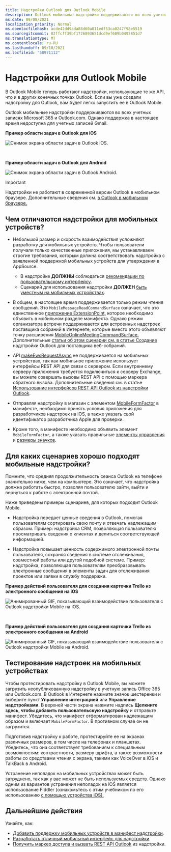 ```yaml
---
title: Надстройки Outlook для Outlook Mobile
description: Outlook мобильные надстройки поддерживаются во всех учетных записях Microsoft 365 и Outlook.com.
ms.date: 09/08/2021
localization_priority: Normal
ms.openlocfilehash: acde42dd9ada88d60a811edf53ca0247f98e5519
ms.sourcegitcommit: 02ffcff39bf1726893651dcd9ef609b0492851d7
ms.translationtype: MT
ms.contentlocale: ru-RU
ms.lasthandoff: 09/10/2021
ms.locfileid: "58971112"
---
```

# <a name="add-ins-for-outlook-mobile"></a>Надстройки для Outlook Mobile

В Outlook Mobile теперь работают надстройки, использующие те же API, что и в других конечных точках Outlook. Если вы уже создали надстройку для Outlook, вам будет легко запустить ее в Outlook Mobile.

Outlook мобильные надстройки поддерживаются во всех учетных записях Microsoft 365 и Outlook.com. Однако поддержка в настоящее время недоступна для учетных записей Gmail.

**Пример области задач в Outlook для iOS**

![Снимок экрана области задач в Outlook iOS.](../images/outlook-mobile-addin-taskpane.png)

<br/>

**Пример области задач в Outlook для Android**

![Снимок экрана области задач в Outlook Android.](../images/outlook-mobile-addin-taskpane-android.png)

> [!IMPORTANT]
> Надстройки не работают в современной версии Outlook в мобильном браузере. Дополнительные сведения см. [в Outlook в мобильном браузере.](https://techcommunity.microsoft.com/t5/outlook-blog/outlook-on-your-mobile-browser-is-being-upgraded/ba-p/1125816)

## <a name="whats-different-on-mobile"></a>Чем отличаются надстройки для мобильных устройств?

- Небольшой размер и скорость взаимодействия усложняют разработку для мобильных устройств. Чтобы пользователи получали только качественные приложения, мы устанавливаем строгие требования, которым должна соответствовать надстройка с заявленной поддержкой мобильных устройств для утверждения в AppSource.
  - В надстройке **ДОЛЖНЫ** соблюдаться [рекомендации по пользовательскому интерфейсу](outlook-addin-design.md).
  - Сценарий для использования надстройки **ДОЛЖЕН** [быть уместным на мобильных устройствах](#what-makes-a-good-scenario-for-mobile-add-ins).

- В общем, в настоящее время поддерживается только режим чтения сообщений. Это `MobileMessageReadCommandSurface` означает, что это единственное [приложение ExtensionPoint,](../reference/manifest/extensionpoint.md#mobilemessagereadcommandsurface) которое необходимо объявить в мобильном разделе манифеста. Однако режим организатора встречи поддерживается для встроенных надстроек поставщика собраний в Интернете, которые вместо этого объявляют точку расширения [MobileOnlineMeetingCommandSurface.](../reference/manifest/extensionpoint.md#mobileonlinemeetingcommandsurface) Дополнительные [статьи об этом сценарии см. в статье Создание](online-meeting.md) надстройки Outlook для поставщика веб-собраний.

- API [makeEwsRequestAsync](../reference/objectmodel/preview-requirement-set/office.context.mailbox.md#methods) не поддерживается на мобильных устройствах, так как мобильное приложение использует интерфейсы REST API для связи с сервером. Если внутреннему серверу приложения требуется подключиться к серверу Exchange, вы можете совершать вызовы REST API с помощью маркера обратного вызова. Дополнительные сведения см. в статье [Использование интерфейсов REST API Outlook из надстройки Outlook](use-rest-api.md).

- Отправляя надстройку в магазин с элементом [MobileFormFactor](../reference/manifest/mobileformfactor.md) в манифесте, необходимо принять условия приложения для разработчиков надстроек на iOS, а также указать свой идентификатор разработчика Apple для проверки.

- Кроме того, в манифесте необходимо объявить элемент `MobileFormFactor`, а также указать правильные [элементы управления](../reference/manifest/control.md) и [размеры значков](../reference/manifest/icon.md).

## <a name="what-makes-a-good-scenario-for-mobile-add-ins"></a>Для каких сценариев хорошо подходят мобильные надстройки?

Помните, что средняя продолжительность сеанса Outlook на телефоне значительно ниже, чем на компьютере. Это означает, что надстройка должна работать быстро, позволяя пользователю зайти, выйти и вернуться к работе с электронной почтой.

Ниже приведены примеры сценариев, для которых подходит Outlook Mobile.

- Надстройка передает ценные сведения в Outlook, помогая пользователям сортировать свою почту и отвечать надлежащим образом. Пример: надстройка CRM, позволяющая пользователю просматривать сведения о клиентах и делиться соответствующей информацией.

- Надстройка повышает ценность содержимого электронной почты пользователя, сохраняя сведения в системе отслеживания, совместной работы или другой подобной системе. Пример: надстройка, позволяющая пользователям преобразовывать электронные сообщения в элементы задач для отслеживания проектов или заявки в службу поддержки.

**Пример действий пользователя для создания карточки Trello из электронного сообщения на iOS**

![Анимированный GIF, показывающий взаимодействие пользователя с Outlook надстройки Mobile на iOS.](../images/outlook-mobile-addin-interaction.gif)

<br/>

**Пример действий пользователя для создания карточки Trello из электронного сообщения на Android**

![Анимированный GIF, показывающий взаимодействие пользователя с Outlook надстройки Mobile на Android.](../images/outlook-mobile-addin-interaction-android.gif)

## <a name="testing-your-add-ins-on-mobile"></a>Тестирование надстроек на мобильных устройствах

Чтобы протестировать надстройку в Outlook Mobile, вы можете загрузить неопубликованную надстройку в учетную запись Office 365 или Outlook.com. В Outlook в Интернете нажмите значок шестеренки и выберите пункт **Управление интеграцией** или **Управление надстройками**. В верхней части экрана нажмите надпись **Щелкните здесь, чтобы добавить пользовательскую надстройку** и отправьте манифест. Убедитесь, что манифест отформатирован надлежащим образом и включает `MobileFormFactor`. В противном случае он не загрузится.

Подготовив надстройку к работе, протестируйте ее на экранах различных размеров, в том числе на телефонах и планшетах. Убедитесь, что она соответствует требованиям к специальным возможностям: контрастности, размеру шрифта, а также возможности работы со средствами чтения с экрана, такими как VoiceOver в iOS и TalkBack в Android.

Устранение неполадок на мобильных устройствах может быть затруднено, так как у вас может не быть используемых средств. Однако одним из вариантов устранения неполадок на iOS является использование Fiddler (ознакомьтесь с этим учебником по его использованию [с помощью устройства iOS).](https://www.telerik.com/blogs/using-fiddler-with-apple-ios-devices)

## <a name="next-steps"></a>Дальнейшие действия

Узнайте, как:

- [Добавить поддержку мобильных устройств в манифест надстройки](add-mobile-support.md).
- [Разработать отличный мобильный интерфейс для надстройки](outlook-addin-design.md).
- [Получить маркер доступа и вызвать REST API Outlook](use-rest-api.md) из надстройки.
